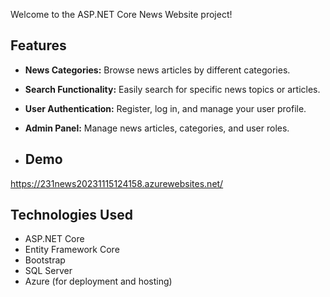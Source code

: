 Welcome to the ASP.NET Core News Website project!

## Features

- **News Categories:** Browse news articles by different categories.
- **Search Functionality:** Easily search for specific news topics or articles.
- **User Authentication:** Register, log in, and manage your user profile.
- **Admin Panel:** Manage news articles, categories, and user roles.

- ## Demo

https://231news20231115124158.azurewebsites.net/

## Technologies Used

- ASP.NET Core
- Entity Framework Core
- Bootstrap 
- SQL Server 
- Azure (for deployment and hosting)
